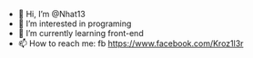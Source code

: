 - 👋 Hi, I’m @Nhat13
- 👀 I’m interested in programing
- 🌱 I’m currently learning front-end 
- 📫 How to reach me: fb https://www.facebook.com/Kroz1l3r

<!---
Nhat13/Nhat13 is a ✨ special ✨ repository because its `README.md` (this file) appears on your GitHub profile.
You can click the Preview link to take a look at your changes.
--->
